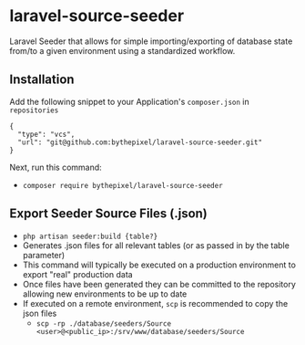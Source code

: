 # laravel-source-seeder
Laravel Seeder that allows for simple importing/exporting of database state from/to a given environment using a 
standardized workflow.

## Installation
Add the following snippet to your Application's `composer.json` in `repositories`
```
{
  "type": "vcs",
  "url": "git@github.com:bythepixel/laravel-source-seeder.git"
}
```

Next, run this command:
- `composer require bythepixel/laravel-source-seeder`

## Export Seeder Source Files (.json)
- `php artisan seeder:build {table?}`
- Generates .json files for all relevant tables (or as passed in by the table parameter)
- This command will typically be executed on a production environment to export "real" production data
- Once files have been generated they can be committed to the repository allowing new environments to be up to date
- If executed on a remote environment, `scp` is recommended to copy the json files
  - `scp -rp ./database/seeders/Source <user>@<public_ip>:/srv/www/database/seeders/Source`
